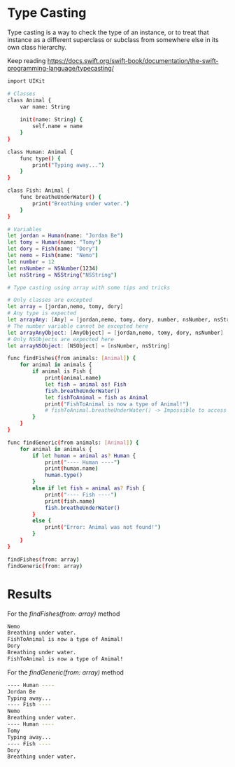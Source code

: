 # Type Casting

Type casting is a way to check the type of an instance, or to treat that instance as a different superclass or subclass from somewhere else in its own class hierarchy.

Keep reading https://docs.swift.org/swift-book/documentation/the-swift-programming-language/typecasting/

```bash
import UIKit

# Classes
class Animal {
    var name: String
    
    init(name: String) {
        self.name = name
    }
}

class Human: Animal {
    func type() {
        print("Typing away...")
    }
}

class Fish: Animal {
    func breatheUnderWater() {
        print("Breathing under water.")
    }
}

# Variables
let jordan = Human(name: "Jordan Be")
let tomy = Human(name: "Tomy")
let dory = Fish(name: "Dory")
let nemo = Fish(name: "Nemo")
let number = 12
let nsNumber = NSNumber(1234)
let nsString = NSString("NSString")

# Type casting using array with some tips and tricks

# Only classes are excepted
let array = [jordan,nemo, tomy, dory] 
# Any type is expected
let arrayAny: [Any] = [jordan,nemo, tomy, dory, number, nsNumber, nsString]
# The number variable cannot be excepted here
let arrayAnyObject: [AnyObject] = [jordan,nemo, tomy, dory, nsNumber]
# Only NSObjects are expected here
let arrayNSObject: [NSObject] = [nsNumber, nsString]

func findFishes(from animals: [Animal]) {
    for animal in animals {
        if animal is Fish {
            print(animal.name)
            let fish = animal as! Fish
            fish.breatheUnderWater()
            let fishToAnimal = fish as Animal
            print("FishToAnimal is now a type of Animal!")
            # fishToAnimal.breatheUnderWater() -> Impossible to access the Fish method
        }
    }
}

func findGeneric(from animals: [Animal]) {
    for animal in animals {
        if let human = animal as? Human {
            print("---- Human ----")
            print(human.name)
            human.type()
        }
        else if let fish = animal as? Fish {
            print("---- Fish ----")
            print(fish.name)
            fish.breatheUnderWater()
        }
        else {
            print("Error: Animal was not found!")
        }
    }
}

findFishes(from: array)
findGeneric(from: array)

```

# Results

For the _findFishes(from: array)_ method
```bash
Nemo
Breathing under water.
FishToAnimal is now a type of Animal!
Dory
Breathing under water.
FishToAnimal is now a type of Animal!
```

For the _findGeneric(from: array)_ method
```bash
---- Human ----
Jordan Be
Typing away...
---- Fish ----
Nemo
Breathing under water.
---- Human ----
Tomy
Typing away...
---- Fish ----
Dory
Breathing under water.
```